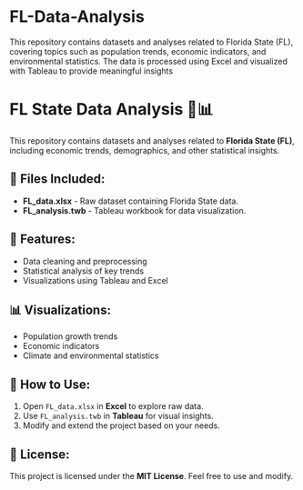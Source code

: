 # FL-Data-Analysis
This repository contains datasets and analyses related to Florida State (FL), covering topics such as population trends, economic indicators, and environmental statistics. The data is processed using Excel and visualized with Tableau to provide meaningful insights
# FL State Data Analysis 🌴📊  

This repository contains datasets and analyses related to **Florida State (FL)**, including economic trends, demographics, and other statistical insights.

## 📂 Files Included:
- **FL_data.xlsx** - Raw dataset containing Florida State data.
- **FL_analysis.twb** - Tableau workbook for data visualization.

## 🚀 Features:
- Data cleaning and preprocessing
- Statistical analysis of key trends
- Visualizations using Tableau and Excel

## 📊 Visualizations:
- Population growth trends  
- Economic indicators  
- Climate and environmental statistics  

## 🔧 How to Use:
1. Open `FL_data.xlsx` in **Excel** to explore raw data.  
2. Use `FL_analysis.twb` in **Tableau** for visual insights.  
3. Modify and extend the project based on your needs.  

## 📜 License:
This project is licensed under the **MIT License**. Feel free to use and modify.


